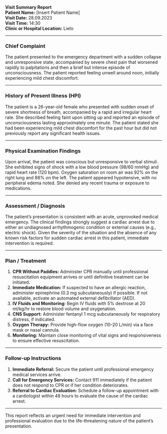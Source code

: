 

**Visit Summary Report**  
**Patient Name:** [Insert Patient Name]  
**Visit Date:** 28.09.2023  
**Visit Time:** 14:30  
**Clinic or Hospital Location:** Lieto  

---

### **Chief Complaint**  
The patient presented to the emergency department with a sudden collapse and unresponsive state, accompanied by severe chest pain that worsened rapidly to palpitations and then a brief but intense episode of unconsciousness. The patient reported feeling unwell around noon, initially experiencing mild chest discomfort.

---

### **History of Present Illness (HPI)**  
The patient is a 26-year-old female who presented with sudden onset of severe shortness of breath, accompanied by a rapid and irregular heart rate. She described feeling faint upon sitting up and reported an episode of unconsciousness lasting approximately one minute. The patient stated she had been experiencing mild chest discomfort for the past hour but did not previously report any significant health issues.

---

### **Physical Examination Findings**  
Upon arrival, the patient was conscious but unresponsive to verbal stimuli. She exhibited signs of shock with a low blood pressure (98/60 mmHg) and rapid heart rate (120 bpm). Oxygen saturation on room air was 92% on the right lung and 88% on the left. The patient appeared hypotensive, with no peripheral edema noted. She denied any recent trauma or exposure to medications.

---

### **Assessment / Diagnosis**  
The patient’s presentation is consistent with an acute, unprovoked medical emergency. The clinical findings strongly suggest a cardiac arrest due to either an undiagnosed arrhythmogenic condition or external causes (e.g., electric shock). Given the severity of the situation and the absence of any known risk factors for sudden cardiac arrest in this patient, immediate intervention is required.

---

### **Plan / Treatment**  
1. **CPR Without Paddles:** Administer CPR manually until professional resuscitation equipment arrives or until definitive treatment can be initiated.
2. **Immediate Medication:** If suspected to have an allergic reaction, administer epinephrine (0.3 mg subcutaneously) if possible. If not available, activate an automated external defibrillator (AED).
3. **IV Fluids and Monitoring:** Begin IV fluids with 5% dextrose at 20 ml/kg/hr to restore blood volume and oxygenation.
4. **CNS Support:** Administer fentanyl 1 mcg subcutaneously for respiratory distress, if indicated.
5. **Oxygen Therapy:** Provide high-flow oxygen (10-20 L/min) via a face mask or nasal cannula.
6. **Monitoring:** Maintain close monitoring of vital signs and responsiveness to ensure effective resuscitation.

---

### **Follow-up Instructions**  
1. **Immediate Referral:** Secure the patient until professional emergency medical services arrive.
2. **Call for Emergency Services:** Contact 911 immediately if the patient does not respond to CPR or if her condition deteriorates.
3. **Referral to Cardiac Evaluation:** Schedule a follow-up appointment with a cardiologist within 48 hours to evaluate the cause of the cardiac arrest.

---

This report reflects an urgent need for immediate intervention and professional evaluation due to the life-threatening nature of the patient’s presentation.
